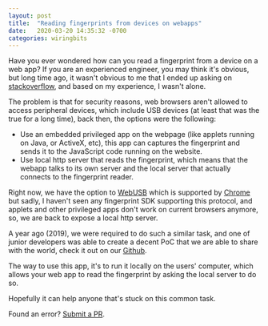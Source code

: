 ```yaml
---
layout: post
title:  "Reading fingerprints from devices on webapps"
date:   2020-03-20 14:35:32 -0700
categories: wiringbits
---
```


Have you ever wondered how can you read a fingerprint from a device on a web app? If you are an experienced engineer, you may think it's obvious, but long time ago, it wasn't obvious to me that I ended up asking on [stackoverflow](https://stackoverflow.com/questions/25511693/how-to-capture-fingerprint-using-html-and-verifinger), and based on my experience, I wasn't alone.

The problem is that for security reasons, web browsers aren't allowed to access peripheral devices, which include USB devices (at least that was the true for a long time), back then, the options were the following:
- Use an embedded privileged app on the webpage (like applets running on Java, or ActiveX, etc), this app can captures the fingerprint and sends it to the JavaScript code running on the website.
- Use local http server that reads the fingerprint, which means that the webapp talks to its own server and the local server that actually connects to the fingerprint reader.

Right now, we have the option to [WebUSB](https://en.wikipedia.org/wiki/WebUSB) which is supported by [Chrome](https://developers.google.com/web/updates/2016/03/access-usb-devices-on-the-web) but sadly, I haven't seen any fingerprint SDK supporting this protocol, and applets and other privileged apps don't work on current browsers anymore, so, we are back to expose a local http server.

A year ago (2019), we were required to do such a similar task, and one of junior developers was able to create a decent PoC that we are able to share with the world, check it out on our [Github](https://github.com/wiringbits/fingerprint-reader-daemon).

The way to use this app, it's to run it locally on the users' computer, which allows your web app to read the fingerprint by asking the local server to do so.

Hopefully it can help anyone that's stuck on this common task.

Found an error? [Submit a PR](https://github.com/wiringbits/wiringbits.github.io/blob/master/_posts/2020-03-20-reading-fingerprints-from-devices-on-webapps.markdown).